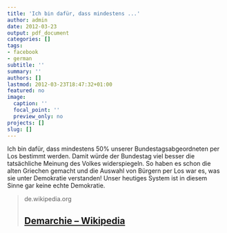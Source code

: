 ```yaml
---
title: 'Ich bin dafür, dass mindestens ...'
author: admin
date: 2012-03-23
output: pdf_document
categories: []
tags:
- facebook
- german
subtitle: ''
summary: ''
authors: []
lastmod: 2012-03-23T18:47:32+01:00
featured: no
image:
  caption: ''
  focal_point: ''
  preview_only: no
projects: []
slug: []
---
```

Ich bin dafür, dass mindestens 50% unserer Bundestagsabgeordneten per Los bestimmt werden. Damit würde der Bundestag viel besser die tatsächliche Meinung des Volkes widerspiegeln. So haben es schon die alten Griechen gemacht und die Auswahl von Bürgern per Los war es, was sie unter Demokratie verstanden! Unser heutiges System ist in diesem Sinne gar keine echte Demokratie.
> de.wikipedia.org
> ## [Demarchie – Wikipedia](http://de.wikipedia.org/wiki/Demarchie)
>

